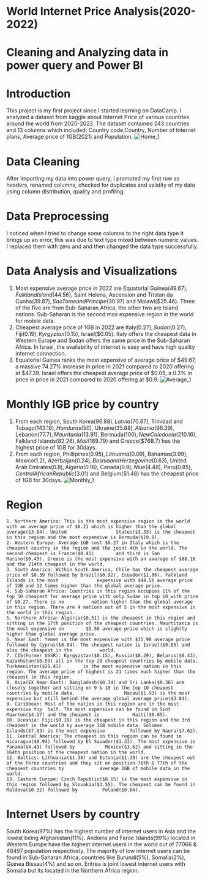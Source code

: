 # World Internet Price Analysis(2020-2022)
# Cleaning and Analyzing data in power query and Power BI 
# Introduction
  This project is my first project since I started learning on DataCamp. I analyzed a dataset from kaggle about Internet Price of various countries around the world from 2020-2022. The dataset contained 243 countries and 13 columns which included; Country code,Country, Number of Internet plans, Average price of 1GB(2021) and Population.
![Home_1](https://user-images.githubusercontent.com/109422215/183429308-d86d5bed-1468-402c-a145-080a3b0ddbef.png)
# Data Cleaning 
  After Importing my data into power query, I promoted my first row as headers, renamed columns, checked for duplicates and validity of my data using column distribution, quality and profiling.
 # Data Preprocessing
  I noticed when I tried to change some columns to the right data type it brings up an error, this was due to text type mixed between numeric values. I replaced them with zero and and then changed the data type successfully.
 # Data Analysis and Visualizations
 1. Most expensive average price in 2022 are Equatorial Guinea($49.67), Falkland Island($44.56), Saint Helena, Ascension and Tristan da Cunha($39.87), Sao Tome and           Principe($30.97) and Malawi($25.46). Three of the five are from Sub-Saharan Africa, the other two are Island nations. Sub-Saharan is the second mos expensive region     in the world for mobile data. 
 2. Cheapest average price of 1GB in 2022 are Italy($0.27), Sudan($0.27), Fiji($0.19), Kyrgyztan($0.15), Israel($0.05). Italy offers the cheapest data in Western Europe     and Sudan offers the same price in the Sub-Saharan Africa. In Israel, the availability of internet is easy and have high quality internet connection.
 3. Equatorial Guinea ranks the most expensive of average price of $49.67, a massive 74.27% increase in price in 2021 compared to 2020 offering at $47.39. Israel           offers the cheapest average price of $0.05, a 0.3% in price in price in 2021 compared to 2020 offering at $0.9.
 ![Average_1](https://user-images.githubusercontent.com/109422215/183429981-5fd02abc-a82e-4fc4-9d1b-28ad1dc92e7d.png)
 # Monthly IGB price by country
 1. From each region, South Korea($96.88), Latvia($70.87), Trinidad and Tobago($143.18), Honduras($50), Ukraine($35.88), Albania($96.39), Lebanon($77.7),                   Mauritania($13.91), Bermuda($100), New Caledonia($210.16), Falkland Islands($82.26), Mali($169.79) and Greece($768.7) has the highest price of 1GB for 30days.
 2. From each region, Phillipines($0.95), Lithuania($0.09), Bahamas($3.99), Mexico($1.2), Azerbaijan($0.24), Bosnia and Herzegovina($0.63), United Arab Emirates($0.8),     Algeria($0.16), Canada($0.8), Niue($4.48), Peru($0.85), Central African Republic($3.01) and Belgium($1.48) has the cheapest price of 1GB for 30days.
 ![Monthly_1](https://user-images.githubusercontent.com/109422215/183430423-f51d5716-f75f-428f-a74d-4a2b8e918f6c.png)
 # Region
    1. Northern America: This is the most expensive region in the world with an average price of $8.21 which is higher than the global average($3.84). United                  States($3.33) is the cheapest in this region and the most expensive is Bermuda($19.8).
    2. Western Europe: Average 1GB cost $0.27 in Italy which is the cheapest country in the region and the joint 4th in the world. The second cheapest is France($0.41)        and third is San Marino($0.43). Greece is the most expensive with an average of $88.16 and the 214th cheapest in the world.
    3. South America: Within South America, Chile has the cheapest average price of $0.39 followed by Brazil($0.92), Ecuador($1.06). Falkland Islands is the most              expensive with $44.56 average price of 1GB and 12 times higher than the global average price.
    4. Sub-Saharan Africa: Countries in this region occupies 11% of the top 50 cheapest for average price with only Sudan in top 10 with price of $0.27. There is no          nation higher than the global average in this region. There are 4 nations out of 5 in the most expensive in the world in this region.
    5. Northern Africa: Algeria($0.51) is the cheapest in this region and sitting in the 17th position of the cheapest countries. Maurtitania is the most expensive on        $5.56 average price which is slightly higher than global average price.
    6. Near East: Yemen is the most expensive with $15.98 average price followed by Cyprus($8.84). The cheapest nation is Israel($0.05) and also the cheapest in the          world.
    7. CIS(Former USSR): Kyrgyzstan($0.15), Russia($0.29), Belarus($0.43), Kazakhstan($0.59) all in the top 20 cheapest countries by mobile data. Turkmenistan($21.41)        is the most expensive nation in this region. The average price of highest is 21 times much higher than the cheapest in this region.
    8. Asia(EX Near East): Bangladesh($0.34) and Sri Lanka($0.38) are closely together and sitting on 9 & 10 in the top 10 cheapest countries by mobile data.                  Macau($1.93) is the most expensive but still behind the average global average price($3.84).
    9. Caribbean: Most of the nation in this region are in the most expensive top  half. The most expensive can be found in Sint Maarten($4.17) and the cheapest is            Haiti($0.85).
    10. Oceania: Fiji($0.19) is the cheapest in this region and the 3rd cheapest in the world by average 1GB mobile data. Solomon Islands($7.83) is the most expensive         followed by Nauru($7.62).
    11. Central America: The cheapest in this region can be found in Nicaragua($0.94) followed by El Savador($1.33). The most expensive is Panama($4.49) followed by           Mexico($3.62) and sitting in the 164th position of the cheapest nation in the world.
    12. Baltics: Lithuania($1.38) and Estonia($1.39) are the cheapest out of the three countries and they sit on position 76th & 77th of the cheapest countries by             average 1GB of mobile data in the world.
    13. Eastern Europe: Czech Republic($8.15) is the most expensive in this region followed by Slovakia($3.55). The cheapest can be found in Maldova($0.32) followed by         Poland($0.64).
# Internet Users by country
  South Korea(97%) has the highest number of internet users in Asia and the lowest being Afghanistan(11%). Andorra and Faroe Islands(99%) located in Western Europe       have the highest internet users in the world out of 77066 & 48497 population respectively. The majority of low internet users can be found in Sub-Saharan Africa,       countries like Burundi(5%), Somalia(2%), Guinea Bissau(4%) and so on. Eritrea is joint lowest internet users with Somalia but its located in the Northern Africa       region.
    
